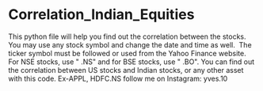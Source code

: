 # Correlation_Indian_Equities
This python file will help you find out the correlation between the stocks. 
You may use any stock symbol and change the date and time as well. 
The ticker symbol must be followed or used from the Yahoo Finance website. 
For NSE stocks, use " .NS" and for BSE stocks, use " .BO".
You can find out the correlation between US stocks and Indian stocks, or any other asset with this code. Ex-APPL, HDFC.NS
follow me on Instagram: yves.10
